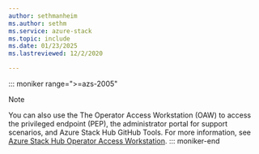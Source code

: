 ```yaml
---
author: sethmanheim
ms.author: sethm
ms.service: azure-stack
ms.topic: include
ms.date: 01/23/2025
ms.lastreviewed: 12/2/2020

---
```


::: moniker range=">=azs-2005"
> [!NOTE] 
> You can also use the The Operator Access Workstation (OAW) to access the privileged endpoint (PEP), the administrator portal for support scenarios, and Azure Stack Hub GitHub Tools. For more information, see [Azure Stack Hub Operator Access Workstation](../operator/operator-access-workstation.md).
::: moniker-end